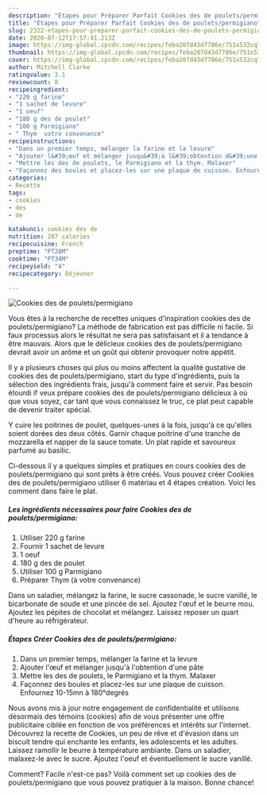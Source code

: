 ```yaml
---
description: "Étapes pour Préparer Parfait Cookies des de poulets/permigiano"
title: "Étapes pour Préparer Parfait Cookies des de poulets/permigiano"
slug: 2322-etapes-pour-preparer-parfait-cookies-des-de-poulets-permigiano
date: 2020-07-12T17:57:41.213Z
image: https://img-global.cpcdn.com/recipes/feba207d43d7786e/751x532cq70/cookies-des-de-pouletspermigiano-photo-principale-de-la-recette.jpg
thumbnail: https://img-global.cpcdn.com/recipes/feba207d43d7786e/751x532cq70/cookies-des-de-pouletspermigiano-photo-principale-de-la-recette.jpg
cover: https://img-global.cpcdn.com/recipes/feba207d43d7786e/751x532cq70/cookies-des-de-pouletspermigiano-photo-principale-de-la-recette.jpg
author: Mitchell Clarke
ratingvalue: 3.1
reviewcount: 8
recipeingredient:
- "220 g farine"
- "1 sachet de levure"
- "1 oeuf"
- "180 g des de poulet"
- "100 g Parmigiano"
- " Thym  votre convenance"
recipeinstructions:
- "Dans un premier temps, mélanger la farine et la levure"
- "Ajouter l&#39;œuf et mélanger jusqu&#39;à l&#39;obtention d&#39;une pâte"
- "Mettre les des de poulets, le Parmigiano et la thym. Malaxer"
- "Façonnez des boules et placez-les sur une plaque de cuisson. Enfournez 10-15mn à 180°degrés"
categories:
- Recette
tags:
- cookies
- des
- de

katakunci: cookies des de 
nutrition: 287 calories
recipecuisine: French
preptime: "PT28M"
cooktime: "PT34M"
recipeyield: "4"
recipecategory: Déjeuner

---
```



![Cookies des de poulets/permigiano](https://img-global.cpcdn.com/recipes/feba207d43d7786e/751x532cq70/cookies-des-de-pouletspermigiano-photo-principale-de-la-recette.jpg)

Vous êtes à la recherche de recettes uniques d'inspiration cookies des de poulets/permigiano? La méthode de fabrication est pas difficile ni facile. Si faux processus alors le résultat ne sera pas satisfaisant et il a tendance à être mauvais. Alors que le délicieux cookies des de poulets/permigiano devrait avoir un arôme et un goût qui obtenir provoquer notre appétit.

Il y a plusieurs choses qui plus ou moins affectent la qualité gustative de cookies des de poulets/permigiano, start du type d'ingrédients, puis la sélection des ingrédients frais, jusqu'à comment faire et servir. Pas besoin étourdi if veux prépare cookies des de poulets/permigiano délicieux à où que vous soyez, car tant que vous connaissez le truc, ce plat peut capable de devenir traiter spécial.

Y cuire les poitrines de poulet, quelques-unes à la fois, jusqu&#39;à ce qu&#39;elles soient dorées des deux côtés. Garnir chaque poitrine d&#39;une tranche de mozzarella et napper de la sauce tomate. Un plat rapide et savoureux parfumé au basilic.


Ci-dessous il y a quelques simples et pratiques en cours cookies des de poulets/permigiano qui sont prêts à être créés. Vous pouvez créer Cookies des de poulets/permigiano utiliser 6 matériau et 4 étapes création. Voici les comment dans faire le plat.

<!--inarticleads1-->

##### Les ingrédients nécessaires pour faire Cookies des de poulets/permigiano:

1. Utiliser 220 g farine
1. Fournir 1 sachet de levure
1.  1 oeuf
1.  180 g des de poulet
1. Utiliser 100 g Parmigiano
1. Préparer  Thym (à votre convenance)


Dans un saladier, mélangez la farine, le sucre cassonade, le sucre vanillé, le bicarbonate de soude et une pincée de sel. Ajoutez l&#39;œuf et le beurre mou. Ajoutez les pépites de chocolat et mélangez. Laissez reposer un quart d&#39;heure au réfrigérateur. 

<!--inarticleads2-->

##### Étapes Créer Cookies des de poulets/permigiano:

1. Dans un premier temps, mélanger la farine et la levure
1. Ajouter l&#39;œuf et mélanger jusqu&#39;à l&#39;obtention d&#39;une pâte
1. Mettre les des de poulets, le Parmigiano et la thym. Malaxer
1. Façonnez des boules et placez-les sur une plaque de cuisson. Enfournez 10-15mn à 180°degrés


Nous avons mis à jour notre engagement de confidentialité et utilisons désormais des témoins (cookies) afin de vous présenter une offre publicitaire ciblée en fonction de vos préférences et intérêts sur l&#39;internet. Découvrez la recette de Cookies, un peu de rêve et d&#39;évasion dans un biscuit tendre qui enchante les enfants, les adolescents et les adultes. Laissez ramollir le beurre à température ambiante. Dans un saladier, malaxez-le avec le sucre. Ajoutez l&#39;oeuf et éventuellement le sucre vanillé. 


Comment? Facile n'est-ce pas? Voilà comment set up cookies des de poulets/permigiano que vous pouvez pratiquer à la maison. Bonne chance!
